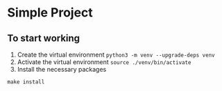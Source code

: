 # Simple Project
## To start working
1. Create the virtual environment
`python3 -m venv --upgrade-deps venv`
2. Activate the virtual environment
```source ./venv/bin/activate```
2. Install the necessary packages
```
make install
```
